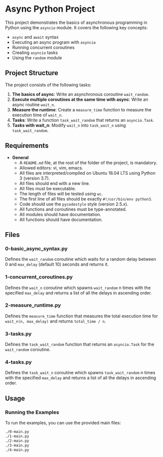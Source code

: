 # Async Python Project

This project demonstrates the basics of asynchronous programming in Python using the `asyncio` module. It covers the following key concepts:

- `async` and `await` syntax
- Executing an async program with `asyncio`
- Running concurrent coroutines
- Creating `asyncio` tasks
- Using the `random` module

## Project Structure

The project consists of the following tasks:

1. **The basics of async**: Write an asynchronous coroutine `wait_random`.
2. **Execute multiple coroutines at the same time with async**: Write an async routine `wait_n`.
3. **Measure the runtime**: Create a `measure_time` function to measure the execution time of `wait_n`.
4. **Tasks**: Write a function `task_wait_random` that returns an `asyncio.Task`.
5. **Tasks with wait_n**: Modify `wait_n` into `task_wait_n` using `task_wait_random`.

## Requirements

- **General**
  - A `README.md` file, at the root of the folder of the project, is mandatory.
  - Allowed editors: vi, vim, emacs.
  - All files are interpreted/compiled on Ubuntu 18.04 LTS using Python 3 (version 3.7).
  - All files should end with a new line.
  - All files must be executable.
  - The length of files will be tested using `wc`.
  - The first line of all files should be exactly `#!/usr/bin/env python3`.
  - Code should use the `pycodestyle` style (version 2.5.x).
  - All functions and coroutines must be type-annotated.
  - All modules should have documentation.
  - All functions should have documentation.

## Files

### 0-basic_async_syntax.py

Defines the `wait_random` coroutine which waits for a random delay between 0 and `max_delay` (default 10) seconds and returns it.

### 1-concurrent_coroutines.py

Defines the `wait_n` coroutine which spawns `wait_random` n times with the specified `max_delay` and returns a list of all the delays in ascending order.

### 2-measure_runtime.py

Defines the `measure_time` function that measures the total execution time for `wait_n(n, max_delay)` and returns `total_time / n`.

### 3-tasks.py

Defines the `task_wait_random` function that returns an `asyncio.Task` for the `wait_random` coroutine.

### 4-tasks.py

Defines the `task_wait_n` coroutine which spawns `task_wait_random` n times with the specified `max_delay` and returns a list of all the delays in ascending order.

## Usage

### Running the Examples

To run the examples, you can use the provided main files:

```sh
./0-main.py
./1-main.py
./2-main.py
./3-main.py
./4-main.py

